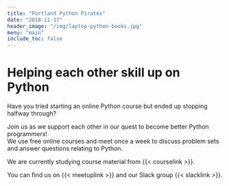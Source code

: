 ```yaml
---
title: "Portland Python Pirates"
date: "2018-11-17"
header_image: "/img/laptop-python-books.jpg"
menu: "main"
include_toc: false
---
```


# Helping each other skill up on Python
Have you tried starting an online Python course but ended up stopping halfway through? 

Join us as we support each other in our quest to become better Python programmers!  
We use free online courses and meet once a week to discuss problem sets and answer questions relating to Python.

We are currently studying course material from {{< courselink >}}.

You can find us on {{< meetuplink >}} and our Slack group {{< slacklink >}}.
